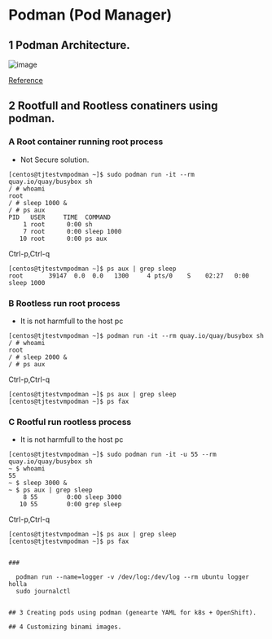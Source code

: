 # Podman (Pod Manager)
## 1 Podman Architecture.
![image](https://user-images.githubusercontent.com/51382410/194245279-f551c680-6105-42f9-86b9-6b6899410f5d.png)

[Reference](https://developers.redhat.com/blog/2019/01/15/podman-managing-containers-pods#podman_pods__what_you_need_to_know)

## 2 Rootfull and Rootless conatiners using podman.
### A Root container running root process
- Not Secure solution.
```
[centos@tjtestvmpodman ~]$ sudo podman run -it --rm quay.io/quay/busybox sh 
/ # whoami 
root
/ # sleep 1000 &
/ # ps aux
PID   USER     TIME  COMMAND
    1 root      0:00 sh
    7 root      0:00 sleep 1000
   10 root      0:00 ps aux
```
Ctrl-p,Ctrl-q
```
[centos@tjtestvmpodman ~]$ ps aux | grep sleep
root       39147  0.0  0.0   1300     4 pts/0    S    02:27   0:00 sleep 1000
```
### B Rootless run root process
- It is not harmfull to the host pc
```
[centos@tjtestvmpodman ~]$ podman run -it --rm quay.io/quay/busybox sh 
/ # whoami 
root
/ # sleep 2000 &
/ # ps aux
```
Ctrl-p,Ctrl-q
```
[centos@tjtestvmpodman ~]$ ps aux | grep sleep
[centos@tjtestvmpodman ~]$ ps fax
```

### C Rootful run rootless process
- It is not harmfull to the host pc
```
[centos@tjtestvmpodman ~]$ sudo podman run -it -u 55 --rm quay.io/quay/busybox sh 
~ $ whoami 
55
~ $ sleep 3000 &
~ $ ps aux | grep sleep
    8 55        0:00 sleep 3000
   10 55        0:00 grep sleep
```
Ctrl-p,Ctrl-q
```
[centos@tjtestvmpodman ~]$ ps aux | grep sleep
[centos@tjtestvmpodman ~]$ ps fax


### 
  ```
  
      podman run --name=logger -v /dev/log:/dev/log --rm ubuntu logger holla
      sudo journalctl
  ```

## 3 Creating pods using podman (genearte YAML for k8s + OpenShift).

## 4 Customizing binami images.

